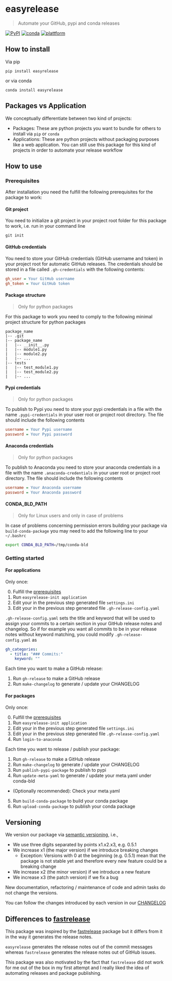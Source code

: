# easyrelease
> Automate your GitHub, pypi and conda releases


[![PyPI](https://img.shields.io/pypi/v/easyrelease?color=yellow&label=pypi%20version)](https://pypi.org/project/easyrelease/#description)
[![conda](https://anaconda.org/pablormira/easyrelease/badges/version.svg)](https://anaconda.org/pablormira/easyrelease)
[![plattform](https://anaconda.org/pablormira/easyrelease/badges/platforms.svg)](https://anaconda.org/pablormira/easyrelease)

## How to install

Via pip

`pip install easyrelease`

or via conda

`conda install easyrelease`

## Packages vs Application

We conceptually differentiate between two kind of projects:

* Packages: These are python projects you want to bundle for others to install via `pip` or `conda`
* Applications: These are python projects without packaging purposes like a web application. You can still use this package for this kind of projects in order to automate your release workflow

## How to use

### Prerequisites

After installation you need the fulfill the following prerequisites for the package to work:

#### Git project

You need to initialize a git project in your project root folder for this package to work, i.e. run in your command line

`git init`

#### GitHub credentials

You need to store your GitHub credentials (GitHub username and token) in your project root for automatic GitHub releases. The credentials should be stored in a file called `.gh-credentials` with the following contents:

```ini
gh_user = Your GitHub username
gh_token = Your GitHub token
```

#### Package structure

> Only for python packages

For this package to work you need to comply to the following minimal project structure for python packages

```
package_name
|-- .git
|-- package_name
|   |-- __init__.py
|   |-- module1.py
|   |-- module2.py
|   |-- ...
|-- tests
|   |-- test_module1.py
|   |-- test_module2.py
|   |-- ...
```

#### Pypi credentials

> Only for python packages

To publish to Pypi you need to store your pypi credentials in a file with the name `.pypi-credentials` in your user root or project root directory. The file should include the following contents

```ini
username = Your Pypi username
password = Your Pypi password
```

#### Anaconda credentials

> Only for python packages

To publish to Anaconda you need to store your anaconda credentials in a file with the name `.anaconda-credentials` in your user root or project root directory. The file should include the following contents

```ini
username = Your Anaconda username
password = Your Anaconda password
```

#### CONDA_BLD_PATH

> Only for Linux users and only in case of problems

In case of problems concerning permission errors building your package via `build-conda-package` you may need to add the following line to your `~/.bashrc`

```bash
export CONDA_BLD_PATH=/tmp/conda-bld
```


### Getting started

#### For applications

Only once:

0. Fulfill the [prerequisites](#prerequisites)
1. Run `easyrelease-init application`
2. Edit your in the previous step generated file `settings.ini`
3. Edit your in the previous step generated file `.gh-release-config.yaml`

`.gh-release-config.yaml` sets the title and keyword that will be used to assign your commits to a certain section in your GitHub release notes and changelog. So if for example you want all commits to be in your release notes without keyword matching, you could modify `.gh-release-config.yaml` as

```yaml
gh_categories:
  - title: "### Commits:"
    keyword: ""
```


Each time you want to make a GitHub release:

1. Run `gh-release` to make a GitHub release
2. Run `make-changelog` to generate / update your CHANGELOG

#### For packages

Only once:

0. Fulfill the [prerequisites](#prerequisites)
1. Run `easyrelease-init application`
2. Edit your in the previous step generated file `settings.ini`
3. Edit your in the previous step generated file `.gh-release-config.yaml`
4. Run `login-to-anaconda`

Each time you want to release / publish your package:

1. Run `gh-release` to make a GitHub release
2. Run `make-changelog` to generate / update your CHANGELOG
3. Run `publish-pypi-package` to publish to pypi
4. Run `update-meta-yaml` to generate / update your meta.yaml under conda-bld
  * (Optionally recommended): Check your meta.yaml
5. Run `build-conda-package` to build your conda package
7. Run `upload-conda-package` to publish your conda package

## Versioning

We version our package via [semantic versioning](https://semver.org), i.e., 

* We use three digits separated by points x1.x2.x3, e.g. 0.5.1
* We increase x1 (the major version) if we introduce breaking changes
  * Exception: Versions with 0 at the beginning (e.g. 0.5.1) mean that the package is not stable yet and therefore every new feature could be a breaking change
* We increase x2 (the minor version) if we introduce a new feature
* We increase x3 (the patch version) if we fix a bug

New documentation, refactoring / maintenance of code and admin tasks do not change the versions.

You can follow the changes introduced by each version in our [CHANGELOG](https://github.com/PabloRMira/easyrelease/blob/main/CHANGELOG.md)

## Differences to [fastrelease](https://github.com/fastai/fastrelease)

This package was inspired by the [fastrelease](https://github.com/fastai/fastrelease) package but it differs from it in the way it generates the release notes. 

`easyrelease` generates the release notes out of the commit messages whereas `fastrelease` generates the release notes out of GitHub issues.

This package was also motivated by the fact that `fastrelease` did not work for me out of the box in my first attempt and I really liked the idea of automating releases and package publishing.
